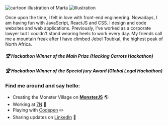 <img src="https://raw.githubusercontent.com/martatomchuck/martatomchuck/master/images/Marta.svg" alt="cartoon illustration of Marta"></img>
![illustration](https://github.com/martatomchuck/martatomchuck/master/images/Marta.svg)

Once upon the time, I felt in love with front-end engineering. Nowadays, I am having fun with JavaScript, ReactJS and CSS. I design and code websites and web applications. Previously, I've worked as a corporate lawyer but I couldn't stand wearing heels to work every day. My friends call me a mountain freak after I have climbed Jebel Toubkal, the highest peak of North Africa. 

##### :trophy: Hackathon Winner of the Main Prize (Hacking Carrots Hackathon)
##### :trophy: Hackathon Winner of the Special jury Award (Global Legal Hackathon)

### Find me around and say hello:
- Creating the Monster Village on **[MonsterJS](http://monsterjs.com)** 🌎
- Working at [7N](https://www.7n.com/) :briefcase: 
- Playing with [Codepen](https://codepen.io/martatomchuck) :pencil2: 
- Sharing updates on [LinkedIn](linkedin.com/in/martatomczakcv) :rocket:
